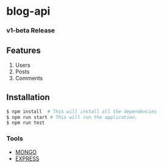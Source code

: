 # blog-api

### v1-beta Release

## Features
1. Users
2. Posts
3. Comments

## Installation

```bash
$ npm install  # This will install all the dependencies
$ npm run start # This will run the application.
$ npm run test
```

### Tools
- [MONGO](https://www.mongodb.com/)
- [EXPRESS](https://github.com/expressjs/express)
